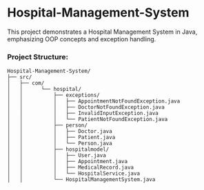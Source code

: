 # Hospital-Management-System
This project demonstrates a Hospital Management System in Java, emphasizing OOP concepts and exception handling.  

### Project Structure:

```declarative
Hospital-Management-System/
├── src/
│   ├── com/
│   │      └── hospital/
│   │          ├── exceptions/
│   │          │   ├── AppointmentNotFoundException.java
│   │          │   ├── DoctorNotFoundException.java
│   │          │   ├── InvalidInputException.java
│   │          │   └── PatientNotFoundException.java
│   │          ├── person/
│   │          │   ├── Doctor.java
│   │          │   ├── Patient.java
│   │          │   └── Person.java
│   │          ├── hospitalmodel/
│   │          │   ├── User.java
│   │          │   ├── Appointment.java
│   │          │   ├── MedicalRecord.java
│   │          │   └── HospitalService.java
│   │          └── HospitalManagementSystem.java
```